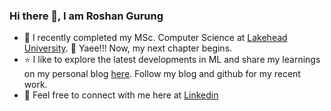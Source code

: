 ### Hi there 👋, I am Roshan Gurung
- 🔭 I recently completed my MSc. Computer Science at [Lakehead University](https://www.lakeheadu.ca/). :triumph: Yaee!!! Now, my next chapter begins.
- :star: I like to explore the latest developments in ML and share my learnings on my personal blog [here](https://gurungroshan.com/). Follow my blog and github for my recent work.
- :speech_balloon: Feel free to connect with me here at [Linkedin](www.linkedin.com/in/roshan-gurung-learning)
<!--
**RoshanGurungSr/RoshanGurungSr** is a ✨ _special_ ✨ repository because its `README.md` (this file) appears on your GitHub profile.

Here are some ideas to get you started:

- 🔭 I’m currently working on ...
- 🌱 I’m currently learning ...
- 👯 I’m looking to collaborate on ...
- 🤔 I’m looking for help with ...
- 💬 Ask me about ...
- 📫 How to reach me: ...
- 😄 Pronouns: ...
- ⚡ Fun fact: ...
-->
